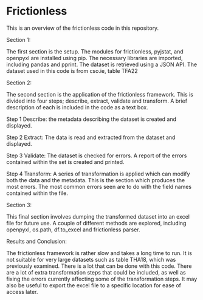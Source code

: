 # Frictionless
This is an overview of the frictionless code in this repository.

Section 1:

The first section is the setup. The modules for frictionless, pyjstat, and openpyxl are installed using pip. The necessary libraries are imported, including pandas and pprint.
The dataset is retrieved using a JSON API. The dataset used in this code is from cso.ie, table TFA22

Section 2:

The second section is the application of the frictionless framework. This is divided into four steps; describe, extract, validate and transform. A brief description of each is included in the code as a text box.

Step 1 Describe: the metadata describing the dataset is created and displayed.

Step 2 Extract: The data is read and extracted from the dataset and displayed.

Step 3 Validate: The dataset is checked for errors. A report of the errors contained within the set is created and printed.

Step 4 Transform: A series of transformation is applied which can modify both the data and the metadata. This is the section which produces the most errors. The most common errors seen are to do with the field names contained within the file.

Section 3:

This final section involves dumping the transformed dataset into an excel file for future use. A couple of different methods are explored, including openpyxl, os.path, df.to_excel and frictionless parser.

Results and Conclusion:

The frictionless framework is rather slow and takes a long time to run. It is not suitable for very large datasets such as table THA18, which was previously examined. 
There is a lot that can be done with this code. There are a lot of extra transformation steps that could be included, as well as fixing the errors currently affecting some of the transformation steps. It may also be useful to export the excel file to a specific location for ease of access later.
